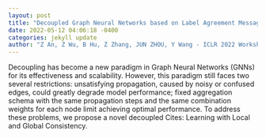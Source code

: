 ```yaml
--- 
layout: post 
title: "Decoupled Graph Neural Networks based on Label Agreement Message Propagation" 
date: 2022-05-12 04:06:18 -0400 
categories: jekyll update 
author: "Z An, Z Wu, B Hu, Z Zhang, JUN ZHOU, Y Wang - ICLR 2022 Workshop on , 2022" 
--- 
```

Decoupling has become a new paradigm in Graph Neural Networks (GNNs) for its effectiveness and scalability. However, this paradigm still faces two several restrictions: unsatisfying propagation, caused by noisy or confused edges, could greatly degrade model performance; fixed aggregation schema with the same propagation steps and the same combination weights for each node limit achieving optimal performance. To address these problems, we propose a novel decoupled Cites: Learning with Local and Global Consistency.